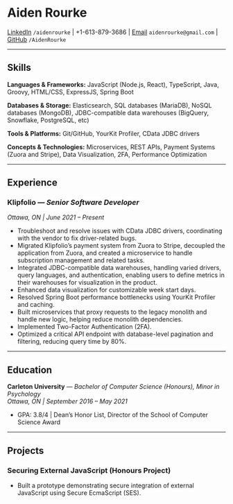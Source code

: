 # Aiden Rourke

[LinkedIn](https://linkedin.com/in/aidenrourke/) `/aidenrourke` | +1-613-879-3686 | [Email](mailto:aidenrourke@gmail.com) `aidenrourke@gmail.com` | [GitHub](https://github.com/AidenRourke) `/AidenRourke`

---

## Skills

**Languages & Frameworks:** JavaScript (Node.js, React), TypeScript, Java, Groovy, HTML/CSS, ExpressJS, Spring Boot  

**Databases & Storage:** Elasticsearch, SQL databases (MariaDB), NoSQL databases (MongoDB), JDBC-compatible data warehouses (BigQuery, Snowflake, PostgreSQL, etc)  

**Tools & Platforms:** Git/GitHub, YourKit Profiler, CData JDBC drivers  

**Concepts & Technologies:** Microservices, REST APIs, Payment Systems (Zuora and Stripe), Data Visualization, 2FA, Performance Optimization  

---

## Experience

### **Klipfolio** — *Senior Software Developer*  
*Ottawa, ON | June 2021 – Present*

- Troubleshoot and resolve issues with CData JDBC drivers, coordinating with the vendor to fix driver-related bugs.
- Migrated Klipfolio’s payment system from Zuora to Stripe, decoupled the application from Zuora, and created a microservice to handle subscription management and related tasks.
- Integrated JDBC-compatible data warehouses, handling varied drivers, query languages, and authentication, enabling users to define metrics in their warehouses for visualization in the product.  
- Enhanced data visualization for customizable week start days.  
- Resolved Spring Boot performance bottlenecks using YourKit Profiler and caching.  
- Built microservices that proxy requests to the legacy monolith and handle new logic, helping reduce monolith dependencies.
- Implemented Two-Factor Authentication (2FA).  
- Optimized a critical API endpoint with database-level pagination and filtering, reducing query time by 80%.  

---

## Education

**Carleton University** — *Bachelor of Computer Science (Honours), Minor in Psychology*  
*Ottawa, ON | September 2016 – May 2021*  

- GPA: 3.8/4 | Dean’s Honor List, Director of the School of Computer Science Award  

---

## Projects

### **Securing External JavaScript (Honours Project)**

- Built a prototype demonstrating secure integration of external JavaScript using Secure EcmaScript (SES).  
